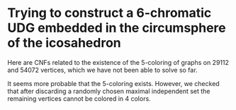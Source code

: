 # Trying to construct a 6-chromatic UDG embedded in the circumsphere of the icosahedron

Here are CNFs related to the existence of the 5-coloring of graphs on 29112 and 54072 vertices, which we have not been able to solve so far. 

It seems more probable that the 5-coloring exists. However, we checked that after discarding a randomly chosen maximal independent set the remaining vertices cannot be colored in 4 colors.
